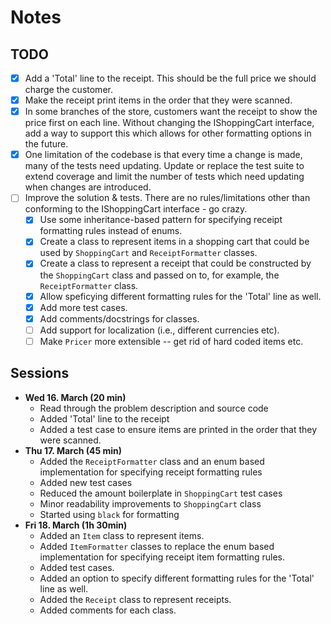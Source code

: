 # Notes

## TODO

- [x] Add a 'Total' line to the receipt. This should be the full price we should charge the customer.
- [x] Make the receipt print items in the order that they were scanned.
- [x] In some branches of the store, customers want the receipt to show the price first on each line. Without changing the IShoppingCart interface, add a way to support this which allows for other formatting options in the future.
- [x] One limitation of the codebase is that every time a change is made, many of the tests need updating. Update or replace the test suite to extend coverage and limit the number of tests which need updating when changes are introduced.
- [ ] Improve the solution & tests. There are no rules/limitations other than conforming to the IShoppingCart interface - go crazy.
  - [x] Use some inheritance-based pattern for specifying receipt formatting rules instead of enums.
  - [x] Create a class to represent items in a shopping cart that could be used by `ShoppingCart` and `ReceiptFormatter` classes.
  - [x] Create a class to represent a receipt that could be constructed by the `ShoppingCart` class and passed on to, for example, the `ReceiptFormatter` class.
  - [x] Allow speficying different formatting rules for the 'Total' line as well.
  - [x] Add more test cases.
  - [x] Add comments/docstrings for classes.
  - [ ] Add support for localization (i.e., different currencies etc).
  - [ ] Make `Pricer` more extensible -- get rid of hard coded items etc.

## Sessions

- **Wed 16. March (20 min)**
  - Read through the problem description and source code
  - Added 'Total' line to the receipt
  - Added a test case to ensure items are printed in the order that they were scanned.
- **Thu 17. March (45 min)**
  - Added the `ReceiptFormatter` class and an enum based implementation for specifying receipt formatting rules
  - Added new test cases
  - Reduced the amount boilerplate in `ShoppingCart` test cases
  - Minor readability improvements to `ShoppingCart` class
  - Started using `black` for formatting
- **Fri 18. March (1h 30min)**
  - Added an `Item` class to represent items.
  - Added `ItemFormatter` classes to replace the enum based implementation for specifying receipt item formatting rules.
  - Added test cases.
  - Added an option to specify different formatting rules for the 'Total' line as well.
  - Added the `Receipt` class to represent receipts.
  - Added comments for each class.
